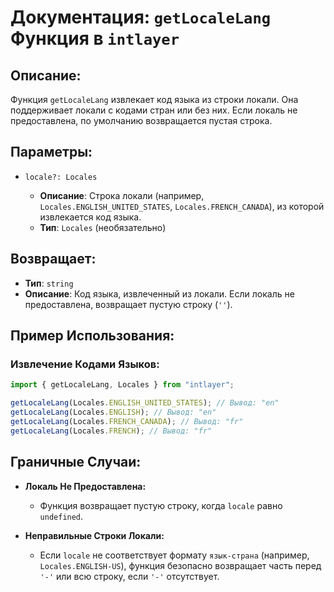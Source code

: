 # Документация: `getLocaleLang` Функция в `intlayer`

## Описание:

Функция `getLocaleLang` извлекает код языка из строки локали. Она поддерживает локали с кодами стран или без них. Если локаль не предоставлена, по умолчанию возвращается пустая строка.

## Параметры:

- `locale?: Locales`

  - **Описание**: Строка локали (например, `Locales.ENGLISH_UNITED_STATES`, `Locales.FRENCH_CANADA`), из которой извлекается код языка.
  - **Тип**: `Locales` (необязательно)

## Возвращает:

- **Тип**: `string`
- **Описание**: Код языка, извлеченный из локали. Если локаль не предоставлена, возвращает пустую строку (`''`).

## Пример Использования:

### Извлечение Кодами Языков:

```typescript
import { getLocaleLang, Locales } from "intlayer";

getLocaleLang(Locales.ENGLISH_UNITED_STATES); // Вывод: "en"
getLocaleLang(Locales.ENGLISH); // Вывод: "en"
getLocaleLang(Locales.FRENCH_CANADA); // Вывод: "fr"
getLocaleLang(Locales.FRENCH); // Вывод: "fr"
```

## Граничные Случаи:

- **Локаль Не Предоставлена:**

  - Функция возвращает пустую строку, когда `locale` равно `undefined`.

- **Неправильные Строки Локали:**
  - Если `locale` не соответствует формату `язык-страна` (например, `Locales.ENGLISH-US`), функция безопасно возвращает часть перед `'-'` или всю строку, если `'-'` отсутствует.
